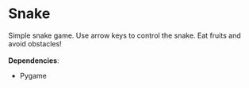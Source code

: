 # Snake

Simple snake game. Use arrow keys to control the snake. Eat fruits and avoid obstacles! <br><br>
**Dependencies**:
* Pygame
